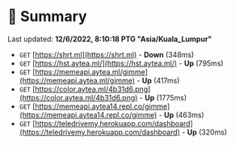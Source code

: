 # 📖 Summary
Last updated: **12/6/2022, 8:10:18 PTG "Asia/Kuala_Lumpur"**

- `GET` [https://shrt.ml](https://shrt.ml) - **Down** (348ms)
- `GET` [https://hst.aytea.ml/](https://hst.aytea.ml/) - **Up** (795ms)
- `GET` [https://memeapi.aytea.ml/gimme](https://memeapi.aytea.ml/gimme) - **Up** (417ms)
- `GET` [https://color.aytea.ml/4b31d6.png](https://color.aytea.ml/4b31d6.png) - **Up** (1775ms)
- `GET` [https://memeapi.aytea14.repl.co/gimme](https://memeapi.aytea14.repl.co/gimme) - **Up** (463ms)
- `GET` [https://teledrivemy.herokuapp.com/dashboard](https://teledrivemy.herokuapp.com/dashboard) - **Up** (320ms)
